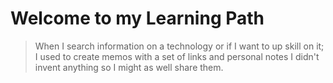 # Welcome to my Learning Path

> When I search information on a technology or if I want to up skill on it; I used to create memos with a set of links and personal notes
I didn't invent anything so I might as well share them.

